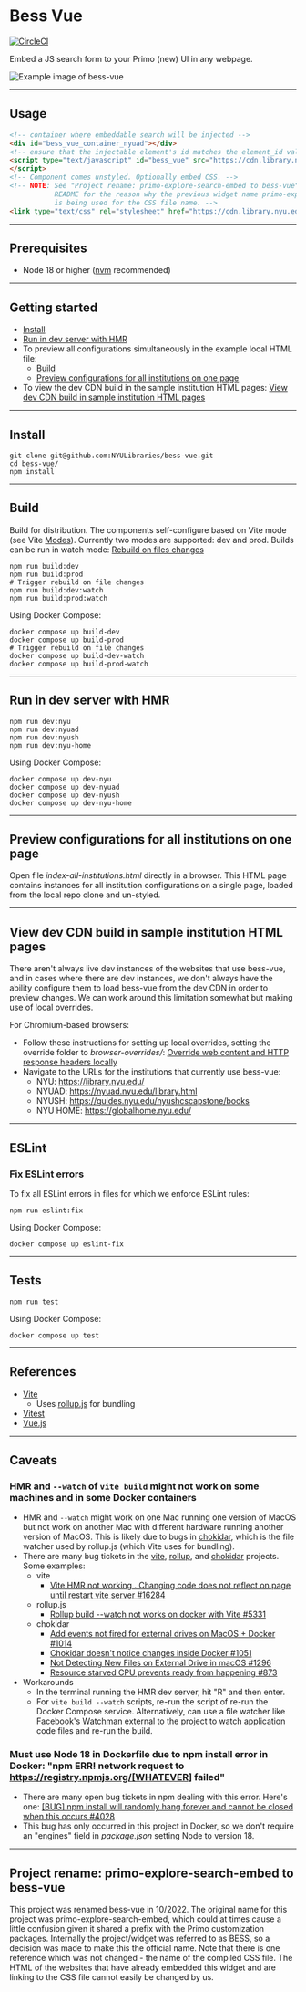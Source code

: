 # Bess Vue

[![CircleCI](https://circleci.com/gh/NYULibraries/bess-vue.svg?style=svg)](https://circleci.com/gh/NYULibraries/bess-vue)

Embed a JS search form to your Primo (new) UI in any webpage.

![Example image of bess-vue](https://user-images.githubusercontent.com/22364063/61538864-43796400-aa08-11e9-95a5-acb88ff07edc.png)

---

## Usage

```html
<!-- container where embeddable search will be injected -->
<div id="bess_vue_container_nyuad"></div>
<!-- ensure that the injectable element's id matches the element_id value in query string -->
<script type="text/javascript" id="bess_vue" src="https://cdn.library.nyu.edu/bess-vue/app.min.js?institution=NYUAD&element_id=bess_vue_container_nyuad">
</script>
<!-- Component comes unstyled. Optionally embed CSS. -->
<!-- NOTE: See "Project rename: primo-explore-search-embed to bess-vue" in this
           README for the reason why the previous widget name primo-explore-search-embed
           is being used for the CSS file name. -->
<link type="text/css" rel="stylesheet" href="https://cdn.library.nyu.edu/bess-vue/primo_explore_search_embed.min.css" />
```

---

## Prerequisites

* Node 18 or higher ([nvm](https://github.com/nvm-sh/nvm) recommended)

---

## Getting started

* [Install](https://github.com/NYULibraries/bess-vue#install)
* [Run in dev server with HMR](https://github.com/NYULibraries/bess-vue#run-in-dev-server-with-hmr)
* To preview all configurations simultaneously in the example local HTML file:
  * [Build](https://github.com/NYULibraries/bess-vue#build)
  * [Preview configurations for all institutions on one page](https://github.com/NYULibraries/bess-vue#preview-configurations-for-all-institutions-on-one-page)
* To view the dev CDN build in the sample institution HTML pages:
  [View dev CDN build in sample institution HTML pages](https://github.com/NYULibraries/bess-vue#view-dev-cdn-build-in-sample-institution-html-pages)

---

## Install

```shell
git clone git@github.com:NYULibraries/bess-vue.git
cd bess-vue/
npm install
```

---

## Build

Build for distribution.  The components self-configure based on Vite mode
(see Vite [Modes](https://vitejs.dev/guide/env-and-mode#modes)).  Currently two
modes are supported: dev and prod.
Builds can be run in watch mode:
[Rebuild on files changes](https://vitejs.dev/guide/build#rebuild-on-files-changes)

```shell
npm run build:dev
npm run build:prod
# Trigger rebuild on file changes
npm run build:dev:watch
npm run build:prod:watch
```

Using Docker Compose:

```shell
docker compose up build-dev
docker compose up build-prod
# Trigger rebuild on file changes
docker compose up build-dev-watch
docker compose up build-prod-watch
```

---

## Run in dev server with HMR

```shell
npm run dev:nyu
npm run dev:nyuad
npm run dev:nyush
npm run dev:nyu-home
```

Using Docker Compose:

```shell
docker compose up dev-nyu
docker compose up dev-nyuad
docker compose up dev-nyush
docker compose up dev-nyu-home
```

---

## Preview configurations for all institutions on one page

Open file _index-all-institutions.html_ directly in a browser.  This HTML page
contains instances for all institution configurations on a single page, loaded
from the local repo clone and un-styled.

---

## View dev CDN build in sample institution HTML pages

There aren't always live dev instances of the websites that use bess-vue, and in
cases where there are dev instances, we don't always have the ability configure
them to load bess-vue from the dev CDN in order to preview changes.
We can work around this limitation somewhat but making use of local overrides.

For Chromium-based browsers:

* Follow these instructions for setting up local overrides,
  setting the override folder to _browser-overrides/_:
[Override web content and HTTP response headers locally](https://developer.chrome.com/docs/devtools/overrides)
* Navigate to the URLs for the institutions that currently use bess-vue:
  * NYU: https://library.nyu.edu/
  * NYUAD: https://nyuad.nyu.edu/library.html
  * NYUSH: https://guides.nyu.edu/nyushcscapstone/books
  * NYU HOME: https://globalhome.nyu.edu/

---

## ESLint

### Fix ESLint errors

To fix all ESLint errors in files for which we enforce ESLint rules:

```shell
npm run eslint:fix
```

Using Docker Compose:

```shell
docker compose up eslint-fix
```

---

## Tests

```shell
npm run test
```

Using Docker Compose:

```shell
docker compose up test
```

---

## References

* [Vite](https://vitejs.dev/)
  * Uses [rollup\.js](https://rollupjs.org/) for bundling 
* [Vitest](https://vitest.dev/)
* [Vue.js](https://vuejs.org/)

---

## Caveats

### HMR and `--watch` of `vite build` might not work on some machines and in some Docker containers
  
* HMR and `--watch` might work on one Mac running one
  version of MacOS but not work on another Mac with different hardware running
  another version of MacOS.  This is likely due to bugs in
  [chokidar](https://github.com/paulmillr/chokidar), which is the file watcher
  used by rollup.js (which Vite uses for bundling).
* There are many bug tickets in the [vite](https://github.com/vitejs/vite/issues),
  [rollup](https://github.com/rollup/rollup/issues), and
  [chokidar](https://github.com/paulmillr/chokidar/issues) projects.
  Some examples:
  * vite
    * [Vite HMR not working \. Changing code does not reflect on page until restart vite server \#16284](https://github.com/vitejs/vite/issues/16284)
  * rollup.js
    * [Rollup build \-\-watch not works on docker with Vite \#5331](https://github.com/rollup/rollup/issues/5331)
  * chokidar
    * [Add events not fired for external drives on MacOS \+ Docker \#1014](https://github.com/paulmillr/chokidar/issues/1014)
    * [Chokidar doesn't notice changes inside Docker \#1051](https://github.com/paulmillr/chokidar/issues/1051)
    * [Not Detecting New Files on External Drive in macOS \#1296](https://github.com/paulmillr/chokidar/issues/1296)
    * [Resource starved CPU prevents ready from happening \#873](https://github.com/paulmillr/chokidar/issues/873) 
* Workarounds
  * In the terminal running the HMR dev server, hit "R" and then enter.
  * For `vite build --watch` scripts, re-run the script of re-run the Docker
    Compose service.  Alternatively, can use a file watcher like Facebook's
    [Watchman](https://facebook.github.io/watchman/) external to the project
    to watch application code files and re-run the build.

### Must use Node 18 in Dockerfile due to npm install error in Docker: "npm ERR! network request to https://registry.npmjs.org/[WHATEVER] failed"
  * There are many open bug tickets in npm dealing with this error.  Here's one:
    [\[BUG\] npm install will randomly hang forever and cannot be closed when this occurs \#4028](https://github.com/npm/cli/issues/4028)
  * This bug has only occurred in this project in Docker, so we don't require
    an "engines" field in _package.json_ setting Node to version 18.

---

## Project rename: primo-explore-search-embed to bess-vue

This project was renamed bess-vue in 10/2022.  The original name for this
project was primo-explore-search-embed, which could at times cause a little confusion
given it shared a prefix with the Primo customization packages.  Internally the
project/widget was referred to as BESS, so a decision was made to make this the
official name.  Note that there is one reference which was not changed - the name
of the compiled CSS file.  The HTML of the websites that have already embedded this
widget and are linking to the CSS file cannot easily be changed by us.
